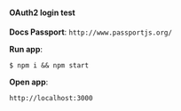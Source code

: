 #### OAuth2 login test

**Docs Passport**:
`http://www.passportjs.org/`

**Run app**:

```
$ npm i && npm start
```

**Open app**:

`http://localhost:3000`
